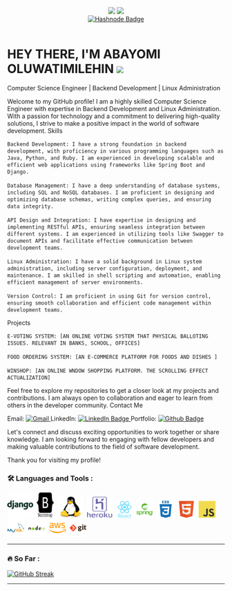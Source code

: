 <div id="header" align="center">
  <img src="https://media.giphy.com/media/M9gbBd9nbDrOTu1Mqx/giphy.gif" width="200"/>
  <img src="https://media.giphy.com/media/fAcQ7d1Hnx2XlY6SMe/giphy.gif" width="200"/>
 
   
</div>
<div id="badges" align="center">
     <a href="https://timibacco.hashnode.dev/">
    <img src="https://img.shields.io/badge/Hashnode-blue?style=for-the-badge&logo=hashnode&logoColor=dark" width = "150" height="30" alt="Hashnode Badge"/>
      </a>
    
    
  
</div>
<div  align="center">
<img src="https://komarev.com/ghpvc/?username=timibacco&style=flat-circle&color=blue" alt=""/>
</div>

<h1>
  HEY THERE, I'M ABAYOMI OLUWATIMILEHIN
  <img src="https://media.giphy.com/media/hvRJCLFzcasrR4ia7z/giphy.gif" width="30px"/>
</h1>


Computer Science Engineer | Backend Development | Linux Administration

Welcome to my GitHub profile! I am a highly skilled Computer Science Engineer with expertise in Backend Development and Linux Administration. With a passion for technology and a commitment to delivering high-quality solutions, I strive to make a positive impact in the world of software development.
Skills

    Backend Development: I have a strong foundation in backend development, with proficiency in various programming languages such as Java, Python, and Ruby. I am experienced in developing scalable and efficient web applications using frameworks like Spring Boot and Django.

    Database Management: I have a deep understanding of database systems, including SQL and NoSQL databases. I am proficient in designing and optimizing database schemas, writing complex queries, and ensuring data integrity.

    API Design and Integration: I have expertise in designing and implementing RESTful APIs, ensuring seamless integration between different systems. I am experienced in utilizing tools like Swagger to document APIs and facilitate effective communication between development teams.

    Linux Administration: I have a solid background in Linux system administration, including server configuration, deployment, and maintenance. I am skilled in shell scripting and automation, enabling efficient management of server environments.

    Version Control: I am proficient in using Git for version control, ensuring smooth collaboration and efficient code management within development teams.

Projects

    E-VOTING SYSTEM: [AN ONLINE VOTING SYSTEM THAT PHYSICAL BALLOTING ISSUES. RELEVANT IN BANKS, SCHOOL, OFFICES]

    FOOD ORDERING SYSTEM: [AN E-COMMERCE PLATFORM FOR FOODS AND DISHES ]

    WINSHOP: [AN ONLINE WNDOW SHOPPING PLATFORM. THE SCROLLING EFFECT ACTUALIZATION]

Feel free to explore my repositories to get a closer look at my projects and contributions. I am always open to collaboration and eager to learn from others in the developer community.
Contact Me

  Email:  <a href ="mailto:foxxelit9@gmail.com" width="30px"> ![Gmail](https://img.shields.io/badge/foxxelit9@gmail.com-D14836?style=for-the-badge&logo=gmail&logoColor=white) </a>
     LinkedIn: <a href="https://www.linkedin.com/in/timibacco/">
    <img src="https://img.shields.io/badge/LinkedIn-blue?style=for-the-badge&logo=linkedin&logoColor=white" width = "150" height="30" alt="LinkedIn Badge"/>
      </a>
      Portfolio:  <a href="https://github.com/timibacco">
    <img src="https://img.shields.io/badge/Github-blue?style=for-the-badge&logo=github&logoColor=white" width = "150" height="30" alt="Github Badge"/>
      </a>

Let's connect and discuss exciting opportunities to work together or share knowledge. I am looking forward to engaging with fellow developers and making valuable contributions to the field of software development.

Thank you for visiting my profile!

### :hammer_and_wrench: Languages and Tools :
<div>
  <img src= "https://github.com/devicons/devicon/blob/master/icons/django/django-plain-wordmark.svg" title="Django" alt="React" width="60" height="60"/>&nbsp;
  <img src="https://github.com/devicons/devicon/blob/master/icons/bootstrap/bootstrap-plain-wordmark.svg" tile="bootstrap" alt ="bootstrap" width ="40" height="60" />&nbsp;
  <img src="https://github.com/devicons/devicon/blob/master/icons/linux/linux-original.svg" title= "linux" alt="linux" width="60" height="50" />&nbsp;
  <img src="https://github.com/devicons/devicon/blob/master/icons/heroku/heroku-original-wordmark.svg" title="heroku" alt="heroku" width="60" height="50"/>&nbsp;
  <img src="https://github.com/devicons/devicon/blob/master/icons/react/react-original-wordmark.svg" title="React" alt="React" width="40" height="40"/>&nbsp;
  <img src="https://github.com/devicons/devicon/blob/master/icons/spring/spring-original-wordmark.svg" title="Spring" alt="Spring" width="40" height="40"/>&nbsp;
  <img src="https://github.com/devicons/devicon/blob/master/icons/css3/css3-plain-wordmark.svg"  title="CSS3" alt="CSS" width="40" height="40"/>&nbsp;
  <img src="https://github.com/devicons/devicon/blob/master/icons/html5/html5-original.svg" title="HTML5" alt="HTML" width="40" height="40"/>&nbsp;
  <img src="https://github.com/devicons/devicon/blob/master/icons/javascript/javascript-original.svg" title="JavaScript" alt="JavaScript" width="40" height="40"/>&nbsp;
  <img src="https://github.com/devicons/devicon/blob/master/icons/mysql/mysql-original-wordmark.svg" title="MySQL"  alt="MySQL" width="40" height="40"/>&nbsp;
  <img src="https://github.com/devicons/devicon/blob/master/icons/nodejs/nodejs-original-wordmark.svg" title="NodeJS" alt="NodeJS" width="40" height="40"/>&nbsp;
  <img src="https://github.com/devicons/devicon/blob/master/icons/amazonwebservices/amazonwebservices-plain-wordmark.svg" title="AWS" alt="AWS" width="40" height="40"/>&nbsp;
  <img src="https://github.com/devicons/devicon/blob/master/icons/git/git-original-wordmark.svg" title="Git" **alt="Git" width="40" height="40"/>&nbsp;
</div>


---

### :fire: So Far :
[![GitHub Streak](http://github-readme-streak-stats.herokuapp.com?user=timibacco&theme=dark&date_format=M%20j%5B%2C%20Y%5D&ring=F8D93890)](https://git.io/streak-stats)


---


<!---
timibacco/timibacco is a ✨ special ✨ repository because its `README.md` (this file) appears on your GitHub profile.
You can click the Preview link to take a look at your changes.
--->
